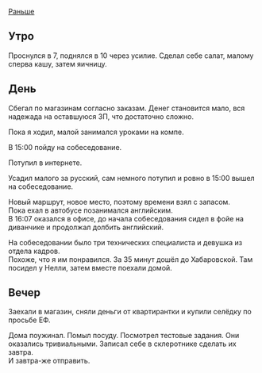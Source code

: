 [Раньше](2020.03.30.md)
## Утро
Проснулся в 7, поднялся в 10 через усилие.
Сделал себе салат, малому сперва кашу, затем яичницу.
## День
Сбегал по магазинам согласно заказам. Денег становится мало, вся надежада на оставшуюся ЗП, что достаточно сложно.

Пока я ходил, малой занимался уроками на компе.

В 15:00 пойду на собеседование.

Потупил в интернете.

Усадил малого за русский, сам немного потупил и ровно в 15:00 вышел на собеседование.

Новый маршрут, новое место, поэтому времени взял с запасом.  
Пока ехал в автобусе позанимался английским.  
В 16:07 оказался в офисе, до начала собеседования сидел в фойе на диванчике и продолжал долбить английский.

На собеседовании было три технических специалиста и девушка из отдела кадров.  
Похоже, что я им понравился. За 35 минут дошёл до Хабаровской. Там посидел у Нелли, затем вместе поехали домой.
## Вечер
Заехали в магазин, сняли деньги от квартирантки и купили селёдку по просьбе ЕФ.

Дома поужинал. Помыл посуду. Посмотрел тестовые задания. Они оказались тривиальными. Записал себе в склеротнике сделать их завтра.  
И завтра-же отправить.